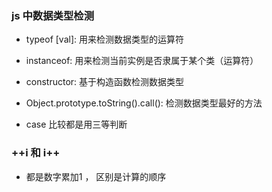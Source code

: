 ### js 中数据类型检测
- typeof [val]: 用来检测数据类型的运算符
- instanceof: 用来检测当前实例是否隶属于某个类（运算符）
- constructor: 基于构造函数检测数据类型
- Object.prototype.toString().call(): 检测数据类型最好的方法

- case 比较都是用三等判断

### ++i 和 i++
- 都是数字累加1 ， 区别是计算的顺序